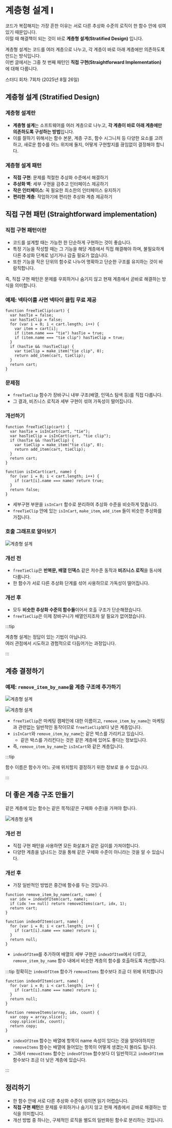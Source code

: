 # 계층형 설계 I

코드가 복잡해지는 가장 흔한 이유는 서로 다른 추상화 수준의 로직이 한 함수 안에 섞여 있기 때문입니다.<br/>
이럴 때 해결책이 되는 것이 바로 **계층형 설계(Stratified Design)** 입니다.

계층형 설계는 코드를 여러 계층으로 나누고, 각 계층이 바로 아래 계층에만 의존하도록 만드는 방식입니다.<br/>
이번 글에서는 그중 첫 번째 패턴인 **직접 구현(Straightforward Implementation)** 에 대해 다룹니다.

<span class="study-date"> 스터디 회차: 7회차 (2025년 8월 26일)</span>

## 계층형 설계 (Stratified Design)

### 계층형 설계란

- **계층형 설계**는 소프트웨어를 여러 계층으로 나누고, **각 계층이 바로 아래 계층에만 의존하도록 구성하는 방법**입니다.
- 이를 잘하기 위해서는 함수 본문, 계층 구조, 함수 시그니처 등 다양한 요소를 고려하고, 새로운 함수를 어느 위치에 둘지, 어떻게 구현할지를 끊임없이 결정해야 합니다.

### 계층형 설계 패턴

- **직접 구현**: 문제를 적절한 추상화 수준에서 해결하기
- **추상화 벽**: 세부 구현을 감추고 인터페이스 제공하기
- **작은 인터페이스**: 꼭 필요한 최소한의 인터페이스 유지하기
- **편리한 계층**: 작업하기에 편리한 추상화 계층 제공하기

## 직접 구현 패턴 (Straightforward implementation)

### 직접 구현 패턴이란

- 코드를 설계할 때는 가능한 한 단순하게 구현하는 것이 좋습니다.
- 특정 기능을 작성할 때는 그 기능을 해당 계층에서 직접 해결해야 하며, 불필요하게 다른 추상화 단계로 넘기거나 감출 필요가 없습니다.
- 또한 기능을 작은 단위의 함수로 나누어 명확하고 단순한 구조를 유지하는 것이 바람직합니다.

즉, 직접 구현 패턴은 문제를 우회하거나 숨기지 않고 현재 계층에서 곧바로 해결하는 방식을 의미합니다.

### 예제: 넥타이를 사면 넥타이 클립 무료 제공

```tsx{2-8}
function freeTieClip(cart) {
  var hasTie = false;
  var hasTieClip = false;
  for (var i = 0; i < cart.length; i++) {
    var item = cart[i];
    if (item.name === "tie") hasTie = true;
    if (item.name === "tie clip") hasTieClip = true;
  }
  if (hasTie && !hasTieClip) {
    var tieClip = make_item("tie clip", 0);
    return add_item(cart, tieClip);
  }
  return cart;
}
```

### 문제점

- `freeTieClip` 함수가 장바구니 내부 구조(배열, 인덱스 탐색 등)를 직접 다룹니다.
- 그 결과, 비즈니스 로직과 세부 구현이 섞여 가독성이 떨어집니다.

### 개선하기

```tsx{2,3,11-16}
function freeTieClip(cart) {
  var hasTie = isInCart(cart, "tie");
  var hasTieClip = isInCart(cart, "tie clip");
  if (hasTie && !hasTieClip) {
    var tieClip = make_item("tie clip", 0);
    return add_item(cart, tieClip);
  }
  return cart;
}

function isInCart(cart, name) {
  for (var i = 0; i < cart.length; i++) {
    if (cart[i].name === name) return true;
  }
  return false;
}
```

- 세부구현 부분을 `isInCart` 함수로 분리하여 추상화 수준을 비슷하게 맞춥니다.
- `freeTieClip` 안에 있는 `isInCart`, `make_item`, `add_item` 들이 비슷한 추상화를 가집니다.

### 호출 그래프로 알아보기

![계층형 설계](/images/8-1.webp)

### 개선 전

- `freeTieClip`은 **반복문, 배열 인덱스** 같은 저수준 동작과 **비즈니스 로직**을 동시에 다룹니다.
- 한 함수가 서로 다른 추상화 단계를 섞어 사용하므로 가독성이 떨어집니다.

### 개선 후

- 모두 **비슷한 추상화 수준의 함수들**이어서 호출 구조가 단순해졌습니다.
- `freeTieClip`은 이제 장바구니가 배열인지조차 알 필요가 없어졌습니다.

:::tip

계층형 설계는 정답이 있는 기법이 아닙니다.<br/>
여러 관점에서 시도하고 경험적으로 다듬어가는 과정입니다.

:::

## 계층 결정하기

### 예제: `remove_item_by_name`을 계층 구조에 추가하기

![계층형 설계](/images/8-2.webp)

![계층형 설계](/images/8-3.webp)

- `freeTieClip`은 마케팅 캠페인에 대한 이름이고, `remove_item_by_name`는 마케팅과 관련없는 일반적인 동작이므로 `freeTieClip`보다 낮은 계층입니다.
- `isInCart`와 `remove_item_by_name`는 같은 박스를 가리키고 있습니다.
  - 같은 박스를 가리킨다는 것은 같은 계층에 있어도 좋다는 정보입니다.
- 즉, `remove_item_by_name`는 `isInCart`와 같은 계층입니다.

:::tip

함수 이름은 함수가 어느 곳에 위치할지 결정하기 위한 정보로 쓸 수 있습니다.

:::

## 더 좋은 계층 구조 만들기

같은 계층에 있는 함수는 같은 목적(같은 구체화 수준)을 가져야 합니다.

![계층형 설계](/images/8-4.webp)

### 개선 전

- 직접 구현 패턴을 사용하면 모든 화살표가 같은 길이를 가져야합니다.
- 다양한 계층을 넘나드는 것을 통해 같은 구체화 수준이 아니라는 것을 알 수 있습니다.

### 개선 후

- 가장 일반적인 방법은 중간에 함수를 두는 것입니다.

```tsx{2,7-12}
function remove_item_by_name(cart, name) {
  var idx = indexOfItem(cart, name);
  if (idx !== null) return removeItems(cart, idx, 1);
  return cart;
}

function indexOfItem(cart, name) {
  for (var i = 0; i < cart.length; i++) {
    if (cart[i].name === name) return i;
  }
  return null;
}
```

- `indexOfItem`를 추가하여 배열의 세부 구현은 `indexOfItem`에서 다루고, `remove_item_by_name` 함수 내에서 비슷한 계층의 함수를 호출하도록 개선합니다.

:::tip 정확히는 `indexOfItem` 함수가 `removeItems` 함수보다 조금 더 위에 위치합니다

```ts{3}
function indexOfItem(cart, name) {
  for (var i = 0; i < cart.length; i++) {
    if (cart[i].name === name) return i;
  }
  return null;
}

function removeItems(array, idx, count) {
  var copy = array.slice();
  copy.splice(idx, count);
  return copy;
}
```

- `indexOfItem` 함수는 배열에 항목이 name 속성이 있다는 것을 알아야하지만 `removeItems` 함수는 배열에 들어있는 항목이 어떻게 생겼는지 몰라도 됩니다.
- 그래서 `removeItems` 함수는 `indexOfItem` 함수보다 더 일반적이고 `indexOfItem` 함수보다 조금 더 낮은 계층에 있습니다.

:::

## 정리하기

- 한 함수 안에 서로 다른 추상화 수준이 섞이면 읽기 어렵습니다.
- **직접 구현 패턴**은 문제를 우회하거나 숨기지 않고 현재 계층에서 곧바로 해결하는 방식을 의미합니다.
- 개선 방법 중 하나는, 구체적인 로직을 별도의 일반화된 함수로 분리하는 것입니다.

